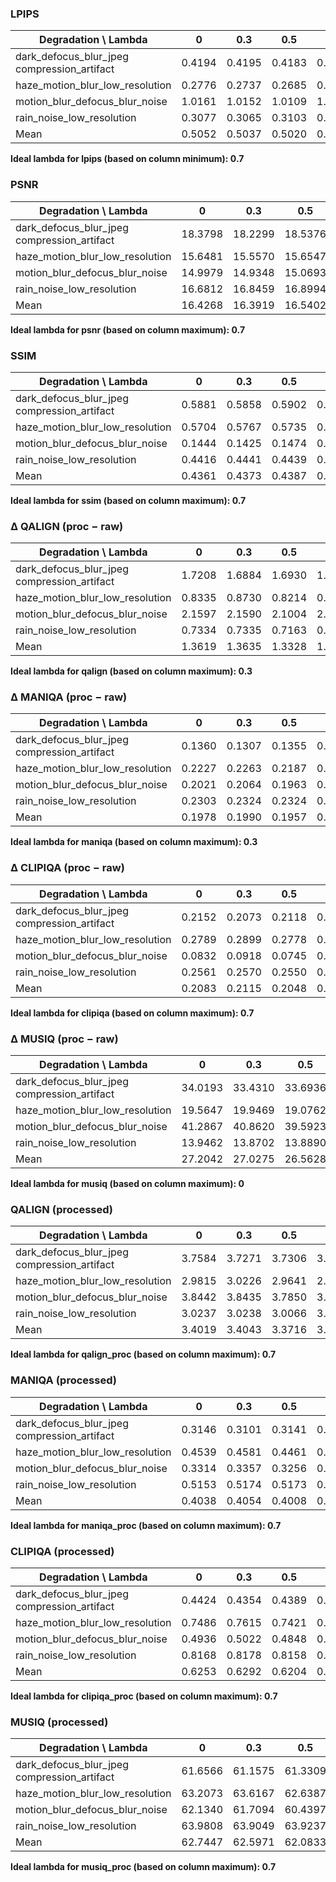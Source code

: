 ### LPIPS

| Degradation \ Lambda | 0 | 0.3 | 0.5 | 0.7 |
| --- | --- | --- | --- | --- |
| dark_defocus_blur_jpeg compression_artifact | 0.4194 | 0.4195 | 0.4183 | 0.3959 |
| haze_motion_blur_low_resolution | 0.2776 | 0.2737 | 0.2685 | 0.2655 |
| motion_blur_defocus_blur_noise | 1.0161 | 1.0152 | 1.0109 | 1.0078 |
| rain_noise_low_resolution | 0.3077 | 0.3065 | 0.3103 | 0.3135 |
| Mean | 0.5052 | 0.5037 | 0.5020 | 0.4956 |

**Ideal lambda for lpips (based on column minimum): 0.7**

### PSNR

| Degradation \ Lambda | 0 | 0.3 | 0.5 | 0.7 |
| --- | --- | --- | --- | --- |
| dark_defocus_blur_jpeg compression_artifact | 18.3798 | 18.2299 | 18.5376 | 19.1782 |
| haze_motion_blur_low_resolution | 15.6481 | 15.5570 | 15.6547 | 15.7871 |
| motion_blur_defocus_blur_noise | 14.9979 | 14.9348 | 15.0693 | 15.1275 |
| rain_noise_low_resolution | 16.6812 | 16.8459 | 16.8994 | 16.6754 |
| Mean | 16.4268 | 16.3919 | 16.5402 | 16.6921 |

**Ideal lambda for psnr (based on column maximum): 0.7**

### SSIM

| Degradation \ Lambda | 0 | 0.3 | 0.5 | 0.7 |
| --- | --- | --- | --- | --- |
| dark_defocus_blur_jpeg compression_artifact | 0.5881 | 0.5858 | 0.5902 | 0.6073 |
| haze_motion_blur_low_resolution | 0.5704 | 0.5767 | 0.5735 | 0.5737 |
| motion_blur_defocus_blur_noise | 0.1444 | 0.1425 | 0.1474 | 0.1474 |
| rain_noise_low_resolution | 0.4416 | 0.4441 | 0.4439 | 0.4392 |
| Mean | 0.4361 | 0.4373 | 0.4387 | 0.4419 |

**Ideal lambda for ssim (based on column maximum): 0.7**

### Δ QALIGN (proc − raw)

| Degradation \ Lambda | 0 | 0.3 | 0.5 | 0.7 |
| --- | --- | --- | --- | --- |
| dark_defocus_blur_jpeg compression_artifact | 1.7208 | 1.6884 | 1.6930 | 1.6660 |
| haze_motion_blur_low_resolution | 0.8335 | 0.8730 | 0.8214 | 0.8428 |
| motion_blur_defocus_blur_noise | 2.1597 | 2.1590 | 2.1004 | 2.1333 |
| rain_noise_low_resolution | 0.7334 | 0.7335 | 0.7163 | 0.7209 |
| Mean | 1.3619 | 1.3635 | 1.3328 | 1.3407 |

**Ideal lambda for qalign (based on column maximum): 0.3**

### Δ MANIQA (proc − raw)

| Degradation \ Lambda | 0 | 0.3 | 0.5 | 0.7 |
| --- | --- | --- | --- | --- |
| dark_defocus_blur_jpeg compression_artifact | 0.1360 | 0.1307 | 0.1355 | 0.1317 |
| haze_motion_blur_low_resolution | 0.2227 | 0.2263 | 0.2187 | 0.2241 |
| motion_blur_defocus_blur_noise | 0.2021 | 0.2064 | 0.1963 | 0.2010 |
| rain_noise_low_resolution | 0.2303 | 0.2324 | 0.2324 | 0.2362 |
| Mean | 0.1978 | 0.1990 | 0.1957 | 0.1983 |

**Ideal lambda for maniqa (based on column maximum): 0.3**

### Δ CLIPIQA (proc − raw)

| Degradation \ Lambda | 0 | 0.3 | 0.5 | 0.7 |
| --- | --- | --- | --- | --- |
| dark_defocus_blur_jpeg compression_artifact | 0.2152 | 0.2073 | 0.2118 | 0.2266 |
| haze_motion_blur_low_resolution | 0.2789 | 0.2899 | 0.2778 | 0.2909 |
| motion_blur_defocus_blur_noise | 0.0832 | 0.0918 | 0.0745 | 0.0825 |
| rain_noise_low_resolution | 0.2561 | 0.2570 | 0.2550 | 0.2586 |
| Mean | 0.2083 | 0.2115 | 0.2048 | 0.2146 |

**Ideal lambda for clipiqa (based on column maximum): 0.7**

### Δ MUSIQ (proc − raw)

| Degradation \ Lambda | 0 | 0.3 | 0.5 | 0.7 |
| --- | --- | --- | --- | --- |
| dark_defocus_blur_jpeg compression_artifact | 34.0193 | 33.4310 | 33.6936 | 32.4519 |
| haze_motion_blur_low_resolution | 19.5647 | 19.9469 | 19.0762 | 19.8486 |
| motion_blur_defocus_blur_noise | 41.2867 | 40.8620 | 39.5923 | 40.5304 |
| rain_noise_low_resolution | 13.9462 | 13.8702 | 13.8890 | 13.9953 |
| Mean | 27.2042 | 27.0275 | 26.5628 | 26.7065 |

**Ideal lambda for musiq (based on column maximum): 0**

### QALIGN (processed)

| Degradation \ Lambda | 0 | 0.3 | 0.5 | 0.7 |
| --- | --- | --- | --- | --- |
| dark_defocus_blur_jpeg compression_artifact | 3.7584 | 3.7271 | 3.7306 | 3.8550 |
| haze_motion_blur_low_resolution | 2.9815 | 3.0226 | 2.9641 | 2.9860 |
| motion_blur_defocus_blur_noise | 3.8442 | 3.8435 | 3.7850 | 3.8178 |
| rain_noise_low_resolution | 3.0237 | 3.0238 | 3.0066 | 3.0112 |
| Mean | 3.4019 | 3.4043 | 3.3716 | 3.4175 |

**Ideal lambda for qalign_proc (based on column maximum): 0.7**

### MANIQA (processed)

| Degradation \ Lambda | 0 | 0.3 | 0.5 | 0.7 |
| --- | --- | --- | --- | --- |
| dark_defocus_blur_jpeg compression_artifact | 0.3146 | 0.3101 | 0.3141 | 0.3275 |
| haze_motion_blur_low_resolution | 0.4539 | 0.4581 | 0.4461 | 0.4527 |
| motion_blur_defocus_blur_noise | 0.3314 | 0.3357 | 0.3256 | 0.3303 |
| rain_noise_low_resolution | 0.5153 | 0.5174 | 0.5173 | 0.5212 |
| Mean | 0.4038 | 0.4054 | 0.4008 | 0.4079 |

**Ideal lambda for maniqa_proc (based on column maximum): 0.7**

### CLIPIQA (processed)

| Degradation \ Lambda | 0 | 0.3 | 0.5 | 0.7 |
| --- | --- | --- | --- | --- |
| dark_defocus_blur_jpeg compression_artifact | 0.4424 | 0.4354 | 0.4389 | 0.4678 |
| haze_motion_blur_low_resolution | 0.7486 | 0.7615 | 0.7421 | 0.7586 |
| motion_blur_defocus_blur_noise | 0.4936 | 0.5022 | 0.4848 | 0.4928 |
| rain_noise_low_resolution | 0.8168 | 0.8178 | 0.8158 | 0.8193 |
| Mean | 0.6253 | 0.6292 | 0.6204 | 0.6346 |

**Ideal lambda for clipiqa_proc (based on column maximum): 0.7**

### MUSIQ (processed)

| Degradation \ Lambda | 0 | 0.3 | 0.5 | 0.7 |
| --- | --- | --- | --- | --- |
| dark_defocus_blur_jpeg compression_artifact | 61.6566 | 61.1575 | 61.3309 | 62.7745 |
| haze_motion_blur_low_resolution | 63.2073 | 63.6167 | 62.6387 | 63.2736 |
| motion_blur_defocus_blur_noise | 62.1340 | 61.7094 | 60.4397 | 61.3778 |
| rain_noise_low_resolution | 63.9808 | 63.9049 | 63.9237 | 64.0299 |
| Mean | 62.7447 | 62.5971 | 62.0833 | 62.8639 |

**Ideal lambda for musiq_proc (based on column maximum): 0.7**
